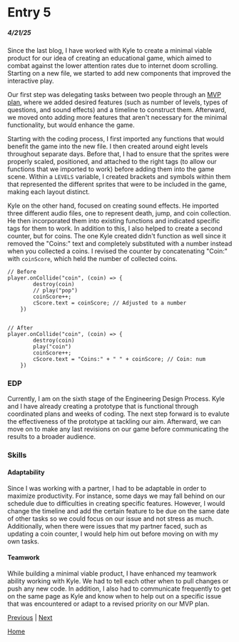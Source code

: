 # Entry 5
##### 4/21/25

Since the last blog, I have worked with Kyle to create a minimal viable product for our idea of creating an educational game, which aimed to combat against the lower attention rates due to internet doom scrolling. Starting on a new file, we started to add new components that improved the interactive play.

Our first step was delegating tasks between two people through an [MVP plan](https://github.com/kylel5957/Kyle-Joe-Kaboom/blob/main/plan.md), where we added desired features (such as number of levels, types of questions, and sound effects) and a timeline to construct them. Afterward, we moved onto adding more features that aren't necessary for the minimal functionality, but would enhance the game.

Starting with the coding process, I first imported any functions that would benefit the game into the new file. I then created around eight levels throughout separate days. Before that, I had to ensure that the sprites were properly scaled, positioned, and attached to the right tags (to allow our functions that we imported to work) before adding them into the game scene. Within a `LEVELS` variable, I created brackets and symbols within them that represented the different sprites that were to be included in the game, making each layout distinct.

Kyle on the other hand, focused on creating sound effects. He imported three different audio files, one to represent death, jump, and coin collection. He then incorporated them into existing functions and indicated specific tags for them to work. In addition to this, I also helped to create a second counter, but for coins. The one Kyle created didn't function as well since it removed the "Coins:" text and completely substituted with a number instead when you collected a coins. I revised the counter by concatenating "Coin:" with `coinScore`, which held the number of collected coins.

``` JS
// Before
player.onCollide("coin", (coin) => {
 		destroy(coin)
 		// play("pop")
 		coinScore++;
 		cScore.text = coinScore; // Adjusted to a number
 	})


// After
player.onCollide("coin", (coin) => {
		destroy(coin)
		play("coin")
		coinScore++;
		cScore.text = "Coins:" + " " + coinScore; // Coin: num
	})

```

### EDP
Currently, I am on the sixth stage of the Engineering Design Process. Kyle and I have already creating a prototype that is functional through coordinated plans and weeks of coding. The next step forward is to evalute the effectiveness of the prototype at tackling our aim. Afterward, we can move on to make any last revisions on our game before communicating the results to a broader audience.

### Skills
#### Adaptability
Since I was working with a partner, I had to be adaptable in order to maximize productivity. For instance, some days we may fall behind on our schedule due to difficulties in creating specific features. However, I would change the timeline and add the certain feature to be due on the same date of other tasks so we could focus on our issue and not stress as much. Additionally, when there were issues that my partner faced, such as updating a coin counter, I would help him out before moving on with my own tasks.

#### Teamwork
While building a minimal viable product, I have enhanced my teamwork ability working with Kyle. We had to tell each other when to pull changes or push any new code. In addition, I also had to communicate frequently to get on the same page as Kyle and know when to help out on a specific issue that was encountered or adapt to a revised priority on our MVP plan.


[Previous](entry04.md) | [Next](entry06.md)

[Home](../README.md)
